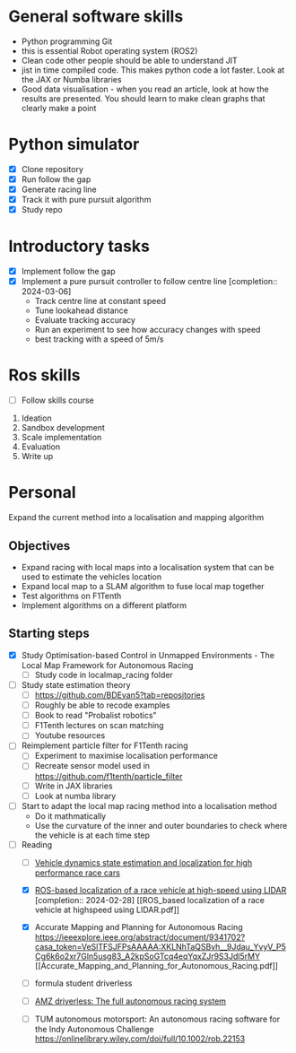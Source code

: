 # General software skills
- Python programming Git 
- this is essential Robot operating system (ROS2) 
- Clean code other people should be able to understand JIT 
- jist in time compiled code. This makes python code a lot faster. Look at the JAX or Numba libraries 
- Good data visualisation - when you read an article, look at how the results are presented. You should learn to make clean graphs that clearly make a point

# Python simulator
- [x] Clone repository
- [x] Run follow the gap
- [x] Generate racing line
- [x] Track it with pure pursuit algorithm
- [x] Study repo

# Introductory tasks
- [x] Implement follow the gap
- [x] Implement a pure pursuit controller to follow centre line  [completion:: 2024-03-06]
	- Track centre line at constant speed
	- Tune lookahead distance
	- Evaluate tracking accuracy
	- Run an experiment to see how accuracy changes with speed
	- best tracking with a speed of 5m/s

# Ros skills
- [ ] Follow skills course

1) Ideation
2) Sandbox development
3) Scale implementation
4) Evaluation
5) Write up

# Personal
Expand the current method into a localisation and mapping algorithm

## Objectives
- Expand racing with local maps into a localisation system that can be used to estimate the vehicles location
- Expand local map to a SLAM algorithm to fuse local map together
- Test algorithms on F1Tenth
- Implement algorithms on a different platform

## Starting steps
- [x] Study Optimisation-based Control in Unmapped Environments - The Local Map Framework for Autonomous Racing
	- [ ] Study code in localmap_racing folder

- [ ] Study state estimation theory
	- [ ] https://github.com/BDEvan5?tab=repositories
	- [ ] Roughly be able to recode examples
	- [ ] Book to read "Probalist robotics"
	- [ ] F1Tenth lectures on scan matching
	- [ ] Youtube resources

- [ ] Reimplement particle filter for F1Tenth racing
	- [ ] Experiment to maximise localisation performance
	- [ ] Recreate sensor model used in https://github.com/f1tenth/particle_filter
	- [ ] Write in JAX libraries
	- [ ] Look at numba library
	
- [ ] Start to adapt the local map racing method into a localisation method
	- Do it mathmatically
	- Use the curvature of the inner and outer boundaries to check where the vehicle is at each time step
- [ ] Reading
	- [ ] [Vehicle dynamics state estimation and localization for high performance race cars](https://www.sciencedirect.com/science/article/pii/S2405896319303957)
	- [x] [ROS-based localization of a race vehicle at high-speed using LIDAR](https://www.e3s-conferences.org/articles/e3sconf/abs/2019/21/e3sconf_icpeme2018_04002/e3sconf_icpeme2018_04002.html)  [completion:: 2024-02-28]
		[[ROS_based localization of a race vehicle at highspeed using LIDAR.pdf]]
	
	- [x] Accurate Mapping and Planning for Autonomous Racing
	      https://ieeexplore.ieee.org/abstract/document/9341702?casa_token=VeSlTFSJFPsAAAAA:XKLNhTaQSBvh__9Jdau_YvyV_P5Cg6k6o2xr7Gln5usg83_A2kpSoGTcq4eqYqxZJr9S3Jdl5rMY
	      [[Accurate_Mapping_and_Planning_for_Autonomous_Racing.pdf]]
	      
	- [ ] formula student driverless
	- [ ] [AMZ driverless: The full autonomous racing system](https://onlinelibrary.wiley.com/doi/abs/10.1002/rob.21977)
	- [ ] TUM autonomous motorsport: An autonomous racing software for the Indy Autonomous Challenge
	      https://onlinelibrary.wiley.com/doi/full/10.1002/rob.22153